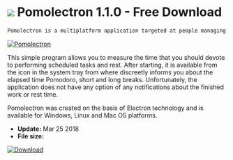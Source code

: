 # ![](https://cdn.softexe.net/static/icon/0/pomolectron-10487.png) Pomolectron 1.1.0 - Free Download

```sh
Pomolectron is a multiplatform application targeted at people managing their time based on the Pomodoro technique.
```
[![Pomolectron](https://gallery.dpcdn.pl/imgc/Tools/81388/g_-_420x350_1.5_-_x0119ff3e-292b-45db-ab33-1fbd454d7be8.png)](https://softexe.net/win/system/clock/pomolectron:pRdhg.html)

This simple program allows you to measure the time that you should devote to performing scheduled tasks and rest. After starting, it is available from the icon in the system tray from where discreetly informs you about the elapsed time Pomodoro, short and long breaks. Unfortunately, the application does not have any option of any notifications about the finished work or rest time.
 
 Pomolectron was created on the basis of Electron technology and is available for Windows, Linux and Mac OS platforms.


- **Update:** Mar 25 2018
- **File size:** 

[![Download](https://cdn.softexe.net/static/img/download.png)](https://softexe.net/win/system/clock/pomolectron:pRdhg.html)

